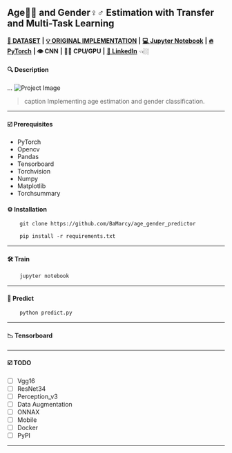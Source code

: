  ## Age👶👴 and Gender♀️♂️ Estimation with Transfer and Multi-Task Learning
 
[**💾 DATASET**](https://github.com/joojs/fairface) **|** [**💡 ORIGINAL IMPLEMENTATION**](https://github.com/dchen236/FairFace) **|** [**💻 Jupyter Notebook**](https://jupyter.org/install) **|** [**🔥 PyTorch**](https://pytorch.org/get-started/locally/) **|** **👁 CNN** **|** **💪🏽 CPU/GPU** **|**  [**🔗 LinkedIn**](https://www.linkedin.com/in/marcellbalogh) 👈🏼
#### 🔍 Description
...
![Project Image](project-image-url)
> caption Implementing age estimation and gender classification.
---
#### ☑️ Prerequisites
- PyTorch
- Opencv
- Pandas
- Tensorboard
- Torchvision
- Numpy
- Matplotlib
- Torchsummary

#### ⚙️ Installation
```html
    git clone https://github.com/BaMarcy/age_gender_predictor
```
```html
    pip install -r requirements.txt
```
---
#### 🛠️ Train
```html
    jupyter notebook
```
---
#### 💊 Predict
```html
    python predict.py
```
---
#### 📉 Tensorboard
---
#### ☑️ TODO
- [ ] Vgg16
- [ ] ResNet34
- [ ] Perception_v3
- [ ] Data Augmentation
- [ ] ONNAX
- [ ] Mobile
- [ ] Docker
- [ ] PyPI
---
